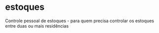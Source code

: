 estoques
========

Controle pessoal de estoques - para quem precisa controlar os estoques entre duas ou mais residências
